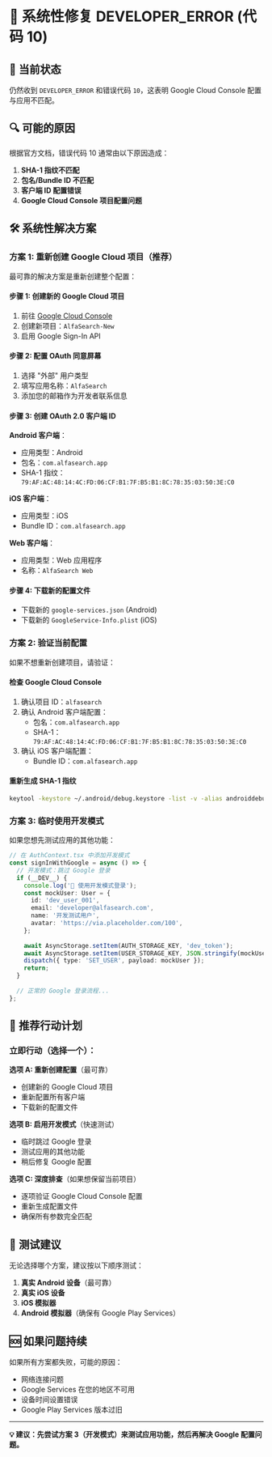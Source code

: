 # 🔧 系统性修复 DEVELOPER_ERROR (代码 10)

## 🚨 当前状态

仍然收到 `DEVELOPER_ERROR` 和错误代码 `10`，这表明 Google Cloud Console 配置与应用不匹配。

## 🔍 可能的原因

根据官方文档，错误代码 10 通常由以下原因造成：

1. **SHA-1 指纹不匹配**
2. **包名/Bundle ID 不匹配**  
3. **客户端 ID 配置错误**
4. **Google Cloud Console 项目配置问题**

## 🛠️ 系统性解决方案

### 方案 1: 重新创建 Google Cloud 项目（推荐）

最可靠的解决方案是重新创建整个配置：

#### 步骤 1: 创建新的 Google Cloud 项目
1. 前往 [Google Cloud Console](https://console.cloud.google.com/)
2. 创建新项目：`AlfaSearch-New`
3. 启用 Google Sign-In API

#### 步骤 2: 配置 OAuth 同意屏幕
1. 选择 "外部" 用户类型
2. 填写应用名称：`AlfaSearch`
3. 添加您的邮箱作为开发者联系信息

#### 步骤 3: 创建 OAuth 2.0 客户端 ID

**Android 客户端**：
- 应用类型：Android
- 包名：`com.alfasearch.app`
- SHA-1 指纹：`79:AF:AC:48:14:4C:FD:06:CF:B1:7F:B5:B1:8C:78:35:03:50:3E:C0`

**iOS 客户端**：
- 应用类型：iOS
- Bundle ID：`com.alfasearch.app`

**Web 客户端**：
- 应用类型：Web 应用程序
- 名称：`AlfaSearch Web`

#### 步骤 4: 下载新的配置文件
- 下载新的 `google-services.json` (Android)
- 下载新的 `GoogleService-Info.plist` (iOS)

### 方案 2: 验证当前配置

如果不想重新创建项目，请验证：

#### 检查 Google Cloud Console
1. 确认项目 ID：`alfasearch`
2. 确认 Android 客户端配置：
   - 包名：`com.alfasearch.app`
   - SHA-1：`79:AF:AC:48:14:4C:FD:06:CF:B1:7F:B5:B1:8C:78:35:03:50:3E:C0`
3. 确认 iOS 客户端配置：
   - Bundle ID：`com.alfasearch.app`

#### 重新生成 SHA-1 指纹
```bash
keytool -keystore ~/.android/debug.keystore -list -v -alias androiddebugkey -storepass android -keypass android
```

### 方案 3: 临时使用开发模式

如果您想先测试应用的其他功能：

```typescript
// 在 AuthContext.tsx 中添加开发模式
const signInWithGoogle = async () => {
  // 开发模式：跳过 Google 登录
  if (__DEV__) {
    console.log('🔧 使用开发模式登录');
    const mockUser: User = {
      id: 'dev_user_001',
      email: 'developer@alfasearch.com',
      name: '开发测试用户',
      avatar: 'https://via.placeholder.com/100',
    };
    
    await AsyncStorage.setItem(AUTH_STORAGE_KEY, 'dev_token');
    await AsyncStorage.setItem(USER_STORAGE_KEY, JSON.stringify(mockUser));
    dispatch({ type: 'SET_USER', payload: mockUser });
    return;
  }
  
  // 正常的 Google 登录流程...
};
```

## 🎯 推荐行动计划

### 立即行动（选择一个）：

**选项 A: 重新创建配置**（最可靠）
- 创建新的 Google Cloud 项目
- 重新配置所有客户端
- 下载新的配置文件

**选项 B: 启用开发模式**（快速测试）
- 临时跳过 Google 登录
- 测试应用的其他功能
- 稍后修复 Google 配置

**选项 C: 深度排查**（如果想保留当前项目）
- 逐项验证 Google Cloud Console 配置
- 重新生成配置文件
- 确保所有参数完全匹配

## 📱 测试建议

无论选择哪个方案，建议按以下顺序测试：

1. **真实 Android 设备**（最可靠）
2. **真实 iOS 设备**
3. **iOS 模拟器**
4. **Android 模拟器**（确保有 Google Play Services）

## 🆘 如果问题持续

如果所有方案都失败，可能的原因：
- 网络连接问题
- Google Services 在您的地区不可用
- 设备时间设置错误
- Google Play Services 版本过旧

---

**💡 建议：先尝试方案 3（开发模式）来测试应用功能，然后再解决 Google 配置问题。**
